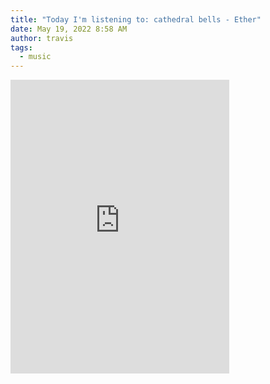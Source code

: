 ```yaml
---
title: "Today I'm listening to: cathedral bells - Ether"
date: May 19, 2022 8:58 AM
author: travis
tags:
  - music
---
```

<iframe style="border: 0; width: 350px; height: 470px;" src="https://bandcamp.com/EmbeddedPlayer/album=3855461837/size=large/bgcol=ffffff/linkcol=0687f5/tracklist=false/transparent=true/" seamless><a href="https://cathedralbellsmusic.bandcamp.com/album/ether">Ether by cathedral bells</a></iframe>